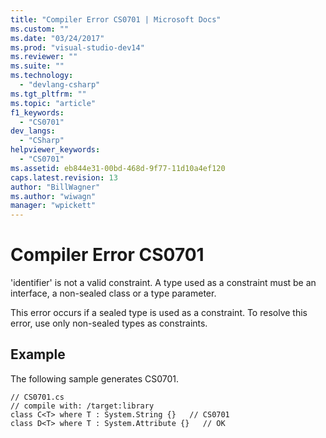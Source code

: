 ```yaml
---
title: "Compiler Error CS0701 | Microsoft Docs"
ms.custom: ""
ms.date: "03/24/2017"
ms.prod: "visual-studio-dev14"
ms.reviewer: ""
ms.suite: ""
ms.technology: 
  - "devlang-csharp"
ms.tgt_pltfrm: ""
ms.topic: "article"
f1_keywords: 
  - "CS0701"
dev_langs: 
  - "CSharp"
helpviewer_keywords: 
  - "CS0701"
ms.assetid: eb844e31-00bd-468d-9f77-11d10a4ef120
caps.latest.revision: 13
author: "BillWagner"
ms.author: "wiwagn"
manager: "wpickett"
---
```

# Compiler Error CS0701
'identifier' is not a valid constraint. A type used as a constraint must be an interface, a non-sealed class or a type parameter.  
  
 This error occurs if a sealed type is used as a constraint. To resolve this error, use only non-sealed types as constraints.  
  
## Example  
 The following sample generates CS0701.  
  
```  
// CS0701.cs  
// compile with: /target:library  
class C<T> where T : System.String {}   // CS0701  
class D<T> where T : System.Attribute {}   // OK  
```